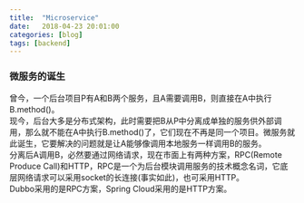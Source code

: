 ```yaml
---
title:  "Microservice"
date:   2018-04-23 20:01:00
categories: [blog]
tags: [backend]
---
```


### 微服务的诞生
曾今，一个后台项目P有A和B两个服务，且A需要调用B，则直接在A中执行B.method()。  
现今，后台大多是分布式架构，此时需要把B从P中分离成单独的服务供外部调用，那么就不能在A中执行B.method()了，它们现在不再是同一个项目。微服务就此诞生，它要解决的问题就是让A能够像调用本地服务一样调用B的服务。  
分离后A调用B，必然要通过网络请求，现在市面上有两种方案，RPC(Remote Produce Call)和HTTP，RPC是一个为后台模块调用服务的技术概念名词，它底层网络请求可以采用socket的长连接(事实如此)，也可采用HTTP。  
Dubbo采用的是RPC方案，Spring Cloud采用的是HTTP方案。

[1]: http://youzhixueyuan.com/comparison-of-dubbo-and-springcloud-architecture-design.html